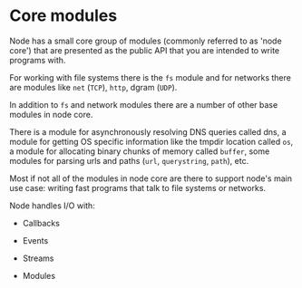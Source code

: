 # Core modules

Node has a small core group of modules (commonly referred to as 'node core') that are presented as the public API that you are intended to write programs with.

For working with file systems there is the `fs` module and for networks there are modules like `net` (`TCP`), `http`, dgram (`UDP`).

In addition to `fs` and network modules there are a number of other base modules in node core.

There is a module for asynchronously resolving DNS queries called dns, a module for getting OS specific information like the tmpdir location called `os`, a module for allocating binary chunks of memory called `buffer`, some modules for parsing urls and paths (`url`, `querystring`, `path`), etc. 

Most if not all of the modules in node core are there to support node's main use case: writing fast programs that talk to file systems or networks.

Node handles I/O with: 

* Callbacks

* Events

* Streams

* Modules